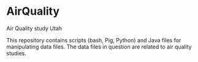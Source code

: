 AirQuality
==========

Air Quality study Utah

This repository contains scripts (bash, Pig, Python) and Java files for manipulating data files.
The data files in question are related to air quality studies.

